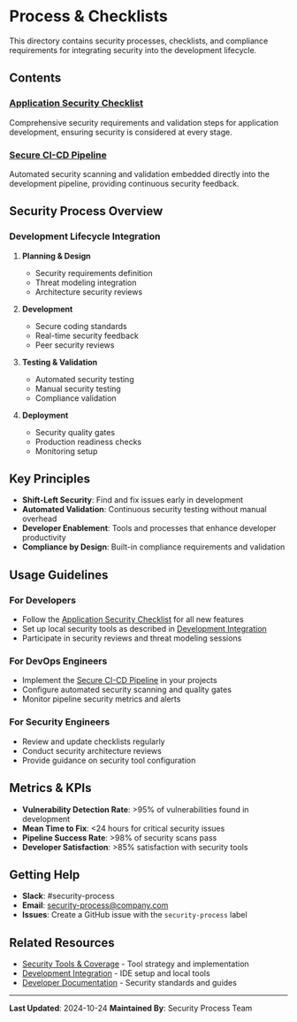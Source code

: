 # Process & Checklists

This directory contains security processes, checklists, and compliance requirements for integrating security into the development lifecycle.

## Contents

### [Application Security Checklist](Application%20Security%20Checklist.md)
Comprehensive security requirements and validation steps for application development, ensuring security is considered at every stage.

### [Secure CI-CD Pipeline](Secure%20CI-CD%20Pipeline.md)
Automated security scanning and validation embedded directly into the development pipeline, providing continuous security feedback.

## Security Process Overview

### Development Lifecycle Integration

1. **Planning & Design**
   - Security requirements definition
   - Threat modeling integration
   - Architecture security reviews

2. **Development**
   - Secure coding standards
   - Real-time security feedback
   - Peer security reviews

3. **Testing & Validation**
   - Automated security testing
   - Manual security testing
   - Compliance validation

4. **Deployment**
   - Security quality gates
   - Production readiness checks
   - Monitoring setup

## Key Principles

- **Shift-Left Security**: Find and fix issues early in development
- **Automated Validation**: Continuous security testing without manual overhead
- **Developer Enablement**: Tools and processes that enhance developer productivity
- **Compliance by Design**: Built-in compliance requirements and validation

## Usage Guidelines

### For Developers
- Follow the [Application Security Checklist](Application%20Security%20Checklist.md) for all new features
- Set up local security tools as described in [Development Integration](../Development%20Integration/)
- Participate in security reviews and threat modeling sessions

### For DevOps Engineers
- Implement the [Secure CI-CD Pipeline](Secure%20CI-CD%20Pipeline.md) in your projects
- Configure automated security scanning and quality gates
- Monitor pipeline security metrics and alerts

### For Security Engineers
- Review and update checklists regularly
- Conduct security architecture reviews
- Provide guidance on security tool configuration

## Metrics & KPIs

- **Vulnerability Detection Rate**: >95% of vulnerabilities found in development
- **Mean Time to Fix**: <24 hours for critical security issues
- **Pipeline Success Rate**: >98% of security scans pass
- **Developer Satisfaction**: >85% satisfaction with security tools

## Getting Help

- **Slack**: #security-process
- **Email**: security-process@company.com
- **Issues**: Create a GitHub issue with the `security-process` label

## Related Resources

- [Security Tools & Coverage](../Security%20Tools%20&%20Coverage/) - Tool strategy and implementation
- [Development Integration](../Development%20Integration/) - IDE setup and local tools
- [Developer Documentation](../1.%20Foundation%20&%20Prevention/2.%20Developer%20Documentation/) - Security standards and guides

---

**Last Updated**: 2024-10-24
**Maintained By**: Security Process Team